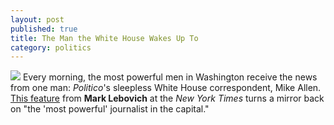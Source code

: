 ```yaml
---
layout: post
published: true
title: The Man the White House Wakes Up To
category: politics
---
```


![](http://wonkette.com/wp-content/uploads/2010/05/mikeallencover.jpg)
Every morning, the most powerful men in Washington receive the news from one man: _Politico_'s sleepless White House correspondent, Mike Allen. <a href="http://www.nytimes.com/2010/04/25/magazine/25allen-t.html?pagewanted=all">This feature</a> from **Mark Lebovich** at the _New York Times_ turns a mirror back on "the 'most powerful' journalist in the capital."